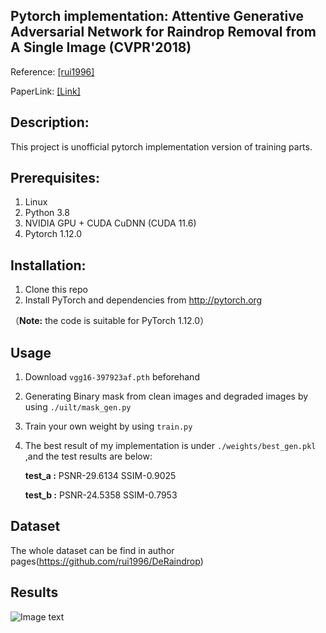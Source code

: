 ## Pytorch implementation: Attentive Generative Adversarial Network for Raindrop Removal from A Single Image (CVPR'2018)

Reference: [[rui1996]](https://github.com/rui1996/DeRaindrop) 

PaperLink: [[Link]](https://arxiv.org/abs/1711.10098)

## Description:

This project is unofficial pytorch implementation version of training parts. 

## Prerequisites:
1. Linux
2. Python 3.8
3. NVIDIA GPU + CUDA CuDNN (CUDA 11.6)
4. Pytorch 1.12.0


## Installation:
1. Clone this repo
2. Install PyTorch and dependencies from http://pytorch.org

（**Note:** the code is suitable for PyTorch 1.12.0）
## Usage 
1. Download `vgg16-397923af.pth` beforehand 
2. Generating Binary mask from clean images and degraded images by using `./uilt/mask_gen.py`
3. Train your own weight by using `train.py`
3. The best result of my implementation is under `./weights/best_gen.pkl` ,and the test results are below:

   **test_a :** PSNR-29.6134 SSIM-0.9025
   
   **test_b :** PSNR-24.5358 SSIM-0.7953

## Dataset
The whole dataset can be find in author pages(https://github.com/rui1996/DeRaindrop)

## Results
![Image text](results/demoresult.png)

